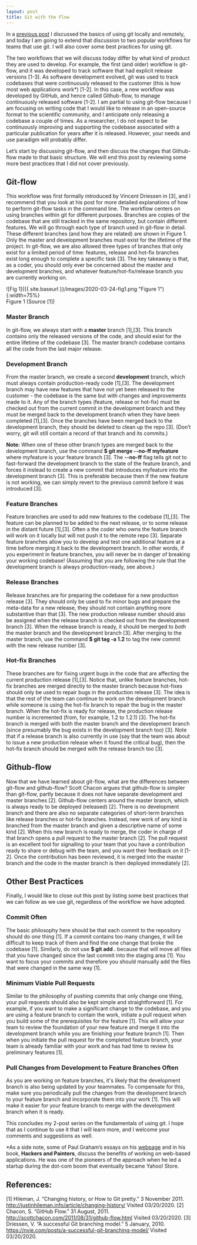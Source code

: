 ```yaml
---
layout: post
title: Git with the Flow
---
```


In a [previous post](https://sassafras13.github.io/HowtoGit/) I discussed the basics of using git locally and remotely, and today I am going to extend that discussion to two popular workflows for teams that use git. I will also cover some best practices for using git. 

The two workflows that we will discuss today differ by what kind of product they are used to develop. For example, the first (and older) workflow is git-flow, and it was developed to track software that had explicit release versions [1-3]. As software development evolved, git was used to track codebases that were continuously released to the customer (this is how most web applications work*) [1-2]. In this case, a new workflow was developed by GitHub, and hence called Github-flow, to manage continuously released software [1-2]. I am partial to using git-flow because I am focusing on writing code that I would like to release in an open-source format to the scientific community, and I anticipate only releasing a codebase a couple of times. As a researcher, I do not expect to be continuously improving and supporting the codebase associated with a particular publication for years after it is released. However, your needs and use paradigm will probably differ. 

Let’s start by discussing git-flow, and then discuss the changes that Github-flow made to that basic structure. We will end this post by reviewing some more best practices that I did not cover previously. 

## Git-flow

This workflow was first formally introduced by Vincent Driessen in [3], and I recommend that you look at his post for more detailed explanations of how to perform git-flow tasks in the command line. The workflow centers on using branches within git for different purposes. Branches are copies of the codebase that are still tracked in the same repository, but contain different features. We will go through each type of branch used in git-flow in detail. These different branches (and how they are related) are shown in Figure 1. Only the master and development branches must exist for the lifetime of the project. In git-flow, we are also allowed three types of branches that only exist for a limited period of time: features, release and hot-fix branches exist long enough to complete a specific task [3]. The key takeaway is that, as a coder, you should only ever be concerned about the master and development branches, and whatever feature/hot-fix/release branch you are currently working on. 

![Fig 1]({{ site.baseurl }}/images/2020-03-24-fig1.png "Figure 1"){:width=75%}      
Figure 1 (Source [1])

### Master Branch
In git-flow, we always start with a **master** branch [1],[3]. This branch contains only the released versions of the code, and should exist for the entire lifetime of the codebase [3]. The master branch codebase contains all the code from the last major release. 

### Development Branch
From the master branch, we create a second **development** branch, which must always contain production-ready code [1],[3]. The development branch may have new features that have not yet been released to the customer - the codebase is the same but with changes and improvements made to it. Any of the branch types (feature, release or hot-fix) must be checked out from the current commit in the development branch and they must be merged back to the development branch when they have been completed [1],[3]. Once the branches have been merged back to the development branch, they should be deleted to clean up the repo [3]. (Don’t worry, git will still contain a record of that branch and its commits.) 

**Note:** When one of these other branch types are merged back to the development branch, use the command **$ git merge --no-ff myfeature** where myfeature is your feature branch [3]. The **--no-ff** flag tells git not to fast-forward the development branch to the state of the feature branch, and forces it instead to create a new commit that introduces myfeature into the development branch [3]. This is preferable because then if the new feature is not working, we can simply revert to the previous commit before it was introduced [3]. 

### Feature Branches
Feature branches are used to add new features to the codebase [1],[3]. The feature can be planned to be added to the next release, or to some release in the distant future [1],[3]. Often a the coder who owns the feature branch will work on it locally but will not push it to the remote repo [3]. Separate feature branches allow you to develop and test one additional feature at a time before merging it back to the development branch. In other words, if you experiment in feature branches, you will never be in danger of breaking your working codebase! (Assuming that you are following the rule that the development branch is always production-ready, see above.)

### Release Branches
Release branches are for preparing the codebase for a new production release [3]. They should only be used to fix minor bugs and prepare the meta-data for a new release, they should not contain anything more substantive than that [3]. The new production release number should also be assigned when the release branch is checked out from the development branch [3]. When the release branch is ready, it should be merged to _both_ the master branch and the development branch [3]. After merging to the master branch, use the command **$ git tag -a 1.2** to tag the new commit with the new release number [3]. 

### Hot-fix Branches
These branches are for fixing urgent bugs in the code that are affecting the current production release [1],[3]. Notice that, unlike feature branches, hot-fix branches are merged directly to the master branch because hot-fixes should only be used to repair bugs in the production release [3]. The idea is that the rest of the team can continue to work on the development branch while someone is using the hot-fix branch to repair the bug in the master branch. When the hot-fix is ready for release, the production release number is incremented (from, for example, 1.2 to 1.2.1) [3]. The hot-fix branch is merged with both the master branch and the development branch (since presumably the bug exists in the development branch too) [3]. Note that if a release branch is also currently in use (say that the team was about to issue a new production release when it found the critical bug), then the hot-fix branch should be merged with the release branch too [3]. 

## Github-flow
Now that we have learned about git-flow, what are the differences between git-flow and github-flow? Scott Chacon argues that github-flow is simpler than git-flow, partly because it does not have separate development and master branches [2]. Github-flow centers around the master branch, which is always ready to be deployed (released) [2]. There is no development branch and there are also no separate categories of short-term branches like release branches or hot-fix branches. Instead, new work of any kind is branched from the master branch and given a descriptive name of some kind [2]. When this new branch is ready to merge, the coder in charge of that branch opens a pull request to the master branch [2]. The pull request is an excellent tool for signalling to your team that you have a contribution ready to share or debug with the team, and you want their feedback on it [1-2]. Once the contribution has been reviewed, it is merged into the master branch and the code in the master branch is then deployed immediately [2]. 

## Other Best Practices
Finally, I would like to close out this post by listing some best practices that we can follow as we use git, regardless of the workflow we have adopted. 

### Commit Often
The basic philosophy here should be that each commit to the repository should do _one_ thing [1]. If a commit contains too many changes, it will be difficult to keep track of them and find the one change that broke the codebase [1]. Similarly, do not use **$ git add .** because that will move all files that you have changed since the last commit into the staging area [1]. You want to focus your commits and therefore you should manually add the files that were changed in the same way [1]. 

### Minimum Viable Pull Requests
Similar to the philosophy of pushing commits that only change one thing, your pull requests should also be kept simple and straightforward [1]. For example, if you want to make a significant change to the codebase, and you are using a feature branch to contain the work, initiate a pull request when you build some of the prerequisites for the feature [1]. This will allow your team to review the foundation of your new feature and merge it into the development branch while you are finishing your feature branch [1]. Then when you initiate the pull request for the completed feature branch, your team is already familiar with your work and has had time to review its preliminary features [1]. 

### Pull Changes from Development to Feature Branches Often
As you are working on feature branches, it's likely that the development branch is also being updated by your teammates. To compensate for this, make sure you periodically pull the changes from the development branch to your feature branch and incorporate them into your work [1]. This will make it easier for your feature branch to merge with the development branch when it is ready. 

This concludes my 2-post series on the fundamentals of using git. I hope that as I continue to use it that I will learn more, and I welcome your comments and suggestions as well. 

*As a side note, some of Paul Graham’s essays on his [webpage](http://www.paulgraham.com/) and in his book, **Hackers and Painters**, discuss the benefits of working on web-based applications. He was one of the pioneers of the approach when he led a startup during the dot-com boom that eventually became Yahoo! Store. 

## References: 

[1] Hileman, J. “Changing history, or How to Git pretty.” 3 November 2011. <http://justinhileman.info/article/changing-history/> Visited 03/20/2020. 
[2] Chacon, S. “GitHub Flow.” 31 August, 2011. <http://scottchacon.com/2011/08/31/github-flow.html> Visited 03/20/2020. 
[3] Driessen, V. “A successful Git branching model.” 5 January, 2010. <https://nvie.com/posts/a-successful-git-branching-model/> Visited 03/20/2020.
